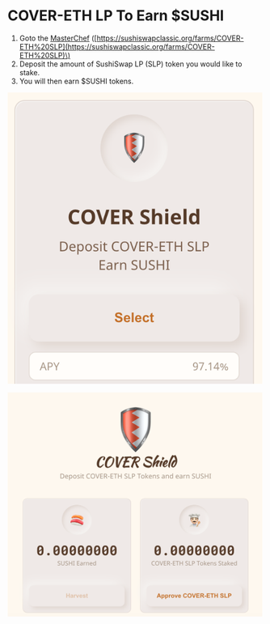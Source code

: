 # COVER-ETH LP To Earn $SUSHI

1. Goto the [MasterChef](https://sushiswapclassic.org/farms/COVER-ETH%20SLP) \([https://sushiswapclassic.org/farms/COVER-ETH%20SLP](https://sushiswapclassic.org/farms/COVER-ETH%20SLP)\) 
2. Deposit the amount of SushiSwap LP \(SLP\) token you would like to stake. 
3. You will then earn $SUSHI tokens.

![](../../../../.gitbook/assets/screen-shot-2021-01-14-at-2.19.51-am.png)

![](../../../../.gitbook/assets/screen-shot-2021-01-13-at-8.28.40-pm%20%281%29.png)



